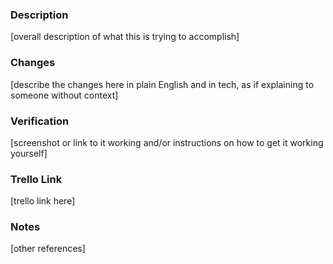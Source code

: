 ### Description

[overall description of what this is trying to accomplish]

### Changes

[describe the changes here in plain English and in tech, as if explaining to someone without context]

### Verification

[screenshot or link to it working and/or instructions on how to get it working yourself]

### Trello Link

[trello link here]

### Notes

[other references]
